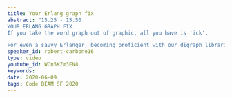 ```yaml
---
title: Your Erlang graph fix
abstract: "15.25 - 15.50
YOUR ERLANG GRAPH FIX
If you take the word graph out of graphic, all you have is 'ick'.

For even a savvy Erlanger, becoming proficient with our digraph libraries can be a mountainous trek. Mentally traversing data sets is arduous, especially when one keystroke slip can sink it all down a ravine. This talk's aim is to be a source of guidance that breaks the cycle. By the end, you'll be armed with methods & visualization techniques. The path up to the vertex of the mountain will be filled with fewer edges than you thought." 
speaker_id: robert-carbone16
type: video
youtube_id: WCn5KZm3EN8
keywords: 
date: 2020-06-09
tags: Code BEAM SF 2020
---
```


